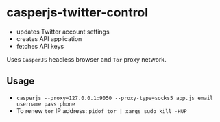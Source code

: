 # casperjs-twitter-control
* updates Twitter account settings
* creates API application
* fetches API keys

Uses `CasperJS` headless browser and `Tor` proxy network.

## Usage
 - `casperjs --proxy=127.0.0.1:9050 --proxy-type=socks5 app.js email username pass phone`
 - To renew `tor` IP address: `pidof tor | xargs sudo kill -HUP`